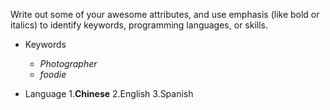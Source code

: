 Write out some of your awesome attributes, and use emphasis (like bold or italics) to identify keywords, programming languages, or skills.

- Keywords
  - *Photographer*
  - _foodie_

- Language
  1.**Chinese**
  2.English
  3.Spanish
  

